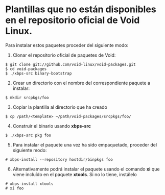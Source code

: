 # Plantillas que no están disponibles en el repositorio oficial de Void Linux.

Para instalar estos paquetes proceder del siguiente modo:

1. Clonar el repositorio oficial de paquetes de Void:

```
$ git clone git://github.com/void-linux/void-packages.git
$ cd void-packages
$ ./xbps-src binary-bootstrap
```

2. Crear un directorio con el nombre del correspondiente paquete a instalar:

```
$ mkdir srcpkgs/foo
```

3. Copiar la plantilla al directorio que ha creado

```
$ cp /path/<template> ~/path/void-packages/srcpkgs/foo/
```

4. Construir el binario usando **xbps-src**

```
$ ./xbps-src pkg foo
```

5. Para instalar el paquete una vez ha sido empaquetado, proceder del siguiente modo:

```
# xbps-install --repository hostdir/binpkgs foo
```

6. Alternativamente podrá instalar el paquete usando el comando **xi** que viene incluído en el paquete **xtools**. Si no lo tiene, instálelo

```
# xbps-install xtools
# xi foo
```
